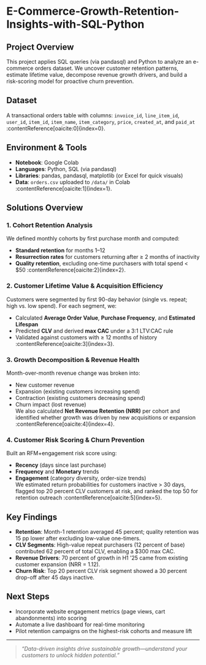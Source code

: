 # E-Commerce-Growth-Retention-Insights-with-SQL-Python

## Project Overview
This project applies SQL queries (via pandasql) and Python to analyze an e-commerce orders dataset. We uncover customer retention patterns, estimate lifetime value, decompose revenue growth drivers, and build a risk-scoring model for proactive churn prevention.

## Dataset  
A transactional orders table with columns: `invoice_id`, `line_item_id`, `user_id`, `item_id`, `item_name`, `item_category`, `price`, `created_at`, and `paid_at` :contentReference[oaicite:0]{index=0}.

## Environment & Tools
- **Notebook**: Google Colab  
- **Languages**: Python, SQL (via pandasql)  
- **Libraries**: pandas, pandasql, matplotlib (or Excel for quick visuals)  
- **Data**: `orders.csv` uploaded to `/data/` in Colab :contentReference[oaicite:1]{index=1}.

## Solutions Overview

### 1. Cohort Retention Analysis  
We defined monthly cohorts by first purchase month and computed:  
- **Standard retention** for months 1–12  
- **Resurrection rates** for customers returning after ≥ 2 months of inactivity  
- **Quality retention**, excluding one-time purchasers with total spend < \$50 :contentReference[oaicite:2]{index=2}.

### 2. Customer Lifetime Value & Acquisition Efficiency  
Customers were segmented by first 90-day behavior (single vs. repeat; high vs. low spend). For each segment, we:  
- Calculated **Average Order Value**, **Purchase Frequency**, and **Estimated Lifespan**  
- Predicted **CLV** and derived **max CAC** under a 3:1 LTV:CAC rule  
- Validated against customers with ≥ 12 months of history :contentReference[oaicite:3]{index=3}.

### 3. Growth Decomposition & Revenue Health  
Month-over-month revenue change was broken into:  
- New customer revenue  
- Expansion (existing customers increasing spend)  
- Contraction (existing customers decreasing spend)  
- Churn impact (lost revenue)  
We also calculated **Net Revenue Retention (NRR)** per cohort and identified whether growth was driven by new acquisitions or expansion :contentReference[oaicite:4]{index=4}.

### 4. Customer Risk Scoring & Churn Prevention  
Built an RFM+engagement risk score using:  
- **Recency** (days since last purchase)  
- **Frequency** and **Monetary** trends  
- **Engagement** (category diversity, order-size trends)  
We estimated return probabilities for customers inactive > 30 days, flagged top 20 percent CLV customers at risk, and ranked the top 50 for retention outreach :contentReference[oaicite:5]{index=5}.

## Key Findings
- **Retention**: Month-1 retention averaged 45 percent; quality retention was 15 pp lower after excluding low-value one-timers.  
- **CLV Segments**: High-value repeat purchasers (12 percent of base) contributed 62 percent of total CLV, enabling a \$300 max CAC.  
- **Revenue Drivers**: 70 percent of growth in H1 ’25 came from existing customer expansion (NRR = 1.12).  
- **Churn Risk**: Top 20 percent CLV risk segment showed a 30 percent drop-off after 45 days inactive.

## Next Steps
- Incorporate website engagement metrics (page views, cart abandonments) into scoring  
- Automate a live dashboard for real-time monitoring  
- Pilot retention campaigns on the highest-risk cohorts and measure lift

---

> _“Data-driven insights drive sustainable growth—understand your customers to unlock hidden potential.”_
